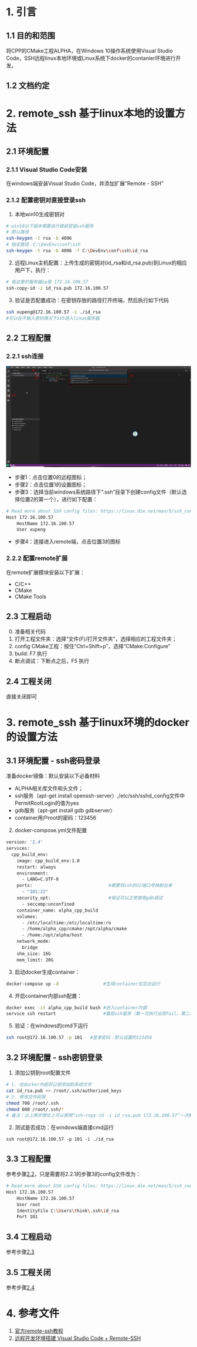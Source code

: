 # 1. 引言
## 1.1 目的和范围
将CPP的CMake工程ALPHA，在Windows 10操作系统使用Visual Studio Code，SSH远程linux本地环境或Linux系统下docker的contanier环境进行开发。

## 1.2 文档约定


# 2. remote_ssh 基于linux本地的设置方法
## 2.1 环境配置
### 2.1.1 Visual Studio Code安装
在windows端安装Visual Studio Code，并添加扩展“Remote - SSH”
### 2.1.2 配置密钥对直接登录ssh
1. 本地win10生成密钥对
```bash
# win10以下版本需要自行提前安装ssh服务
# 默认路径
ssh-keygen -t rsa -b 4096
# 指定路径：C:\DevEnv\conf\ssh
ssh-keygen -t rsa -b 4096 -f C:\DevEnv\conf\ssh\id_rsa
```
2.  远程Linux主机配置：上传生成的密钥对(id_rsa和id_rsa.pub)到Linux的相应用户下，执行：
```bash
# 我这里的服务器ip是 172.16.100.57
ssh-copy-id -i id_rsa.pub 172.16.100.57
```
3. 验证是否配置成功：在密钥存放的路径打开终端，然后执行如下代码
```bash
ssh xupeng@172.16.100.57 -i ./id_rsa
#可以在不输入密码情况下ssh进入linux服务器
```
## 2.2 工程配置
### 2.2.1 ssh连接
![alt text](imgs/ssh_config.png "ssh_config_status")
- 步骤1：点击位置0的远程图标；
- 步骤2：点击位置1的设置图标；
- 步骤3：选择当前windows系统路径下“.ssh”目录下创建config文件（默认选择位置2的第一个），进行如下配置：
```bash
# Read more about SSH config files: https://linux.die.net/man/5/ssh_config
Host 172.16.100.57
    HostName 172.16.100.57
    User xupeng
```
- 步骤4：连接进入remote端，点击位置3的图标

### 2.2.2 配置remote扩展
在remote扩展模块安装以下扩展：
- C/C++
- CMake
- CMake Tools

## 2.3 工程启动
0. 准备相关代码
1. 打开工程文件夹：选择“文件(F)/打开文件夹”，选择相应的工程文件夹；
2. config CMake工程：按住“Ctrl+Shift+p”，选择“CMake:Configure”
3. build: F7 执行
4. 断点调试：下断点之后，F5 执行

## 2.4 工程关闭
直接关闭即可

# 3. remote_ssh 基于linux环境的docker的设置方法
## 3.1 环境配置 - ssh密码登录
准备docker镜像：默认安装以下必备材料
- ALPHA相关库文件和头文件；
- ssh服务（apt-get install openssh-server）,/etc/ssh/sshd_config文件中PermitRootLogin的值为yes
- gdb服务（apt-get install gdb gdbserver）
- container用户root的密码：123456
2. docker-compose.yml文件配置
```bash
version: '2.4'
services:
  cpp_build_env:
    image: cpp_build_env:1.0
    restart: always
    environment:
      - LANG=C.UTF-8
    ports:                             #需要将ssh的22端口号映射出来
      - "101:22"
    security_opt:                      #保证可以正常使用gdb调试
      - seccomp:unconfined
    container_name: alpha_cpp_build
    volumes:
      - /etc/localtime:/etc/localtime:ro
      - /home/alpha_cpp/cmake:/opt/alpha/cmake
      - /home:/opt/alpha/host
    network_mode:
      bridge
    shm_size: 16G
    mem_limit: 20G
```
3. 启动docker生成container：
```bash
docker-compose up -d                 #生成container在后台运行
```
4. 开启container内部ssh配置：
```bash
docker exec -it alpha_cpp_build bash #进入container内部
service ssh restart                  #重启ssh服务（第一次执行出现fail，第二次成功）
```
5. 验证：在windows的cmd下运行
```bash
ssh root@172.16.100.57 -p 101   #登录密码：默认设置的123456
```

## 3.2 环境配置 - ssh密钥登录
1. 添加公钥到root配置文件
```bash
# 1. 在docker内部将公钥添加到系统文件
cat id_rsa.pub >> /root/.ssh/authorized_keys
# 2. 修改文件权限
chmod 700 /root/.ssh
chmod 600 /root/.ssh/*
# 备注：以上两步理论上可以使用“ssh-copy-id -i id_rsa.pub 172.16.100.57”一次解决，但是出现permission问题，无法通过
```
2. 测试是否成功：在windows端直接cmd运行
```
ssh root@172.16.100.57 -p 101 -i ./id_rsa
```
## 3.3 工程配置
参考步骤[2.2](#2.2-工程配置)，只是需要将2.2.1的步骤3的config文件改为：
```bash
# Read more about SSH config files: https://linux.die.net/man/5/ssh_config
Host 172.16.100.57
    HostName 172.16.100.57
    User root
    IdentityFile C:\Users\think\.ssh\id_rsa
    Port 101
```
## 3.4 工程启动
参考步骤[2.3](#2.3-工程启动)

## 3.5 工程关闭
参考步骤[2.4](#2.4-工程关闭)

# 4. 参考文件
1. [官方remote-ssh教程](https://code.visualstudio.com/docs/remote/ssh)
2. [远程开发环境搭建 Visual Studio Code + Remote-SSH](https://blog.csdn.net/u013475983/article/details/91861437)
